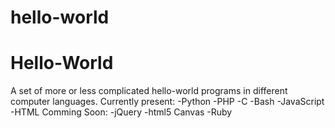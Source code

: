 # hello-world
Hello-World
============
A set of more or less complicated hello-world programs in different computer languages.
Currently present:
-Python
-PHP
-C
-Bash
-JavaScript
-HTML
Comming Soon:
-jQuery
-html5 Canvas
-Ruby
